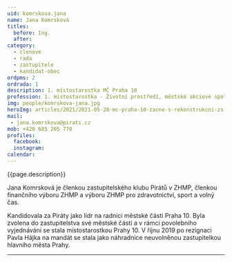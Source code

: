 ```yaml
---
uid: komrskova.jana
name: Jana Komrsková
titles:
  before: Ing. 
  after:
category:
  - clenove
  - rada
  - zastupitele    
  - kandidat-obec 
ordpms: 2
ordrada: 1
description: 1. místostarostka MČ Praha 10
profession: 1. místostarostka - Životní prostředí, městské akciové společnosti, sport a volnočasové aktivity., zastupitelka ZHMP
img: people/komrskova-jana.jpg
heroImg: articles/2021/2021-05-28-mc-praha-10-zacne-s-rekonstrukcni-zs-v-olsinach.jpg
mail:
 - jana.komrskova@pirati.cz
mob: +420 605 205 770
profiles:
  facebook: 
  instagram: 
calendar: 
---
```


{{page.description}}

Jana Komrsková je členkou zastupitelského klubu Pirátů v ZHMP, členkou finančního výboru ZHMP a výboru ZHMP pro zdravotnictví, sport a volný čas.

Kandidovala za Piráty jako lídr na radnici městské části Praha 10. Byla zvolena do zastupitelstva své městské části a v rámci povolebního vyjednávání se stala místostarostkou Prahy 10. V říjnu 2019 po rezignaci Pavla Hájka na mandát se stala jako náhradnice neuvolněnou zastupitelkou hlavního města Prahy.


---
